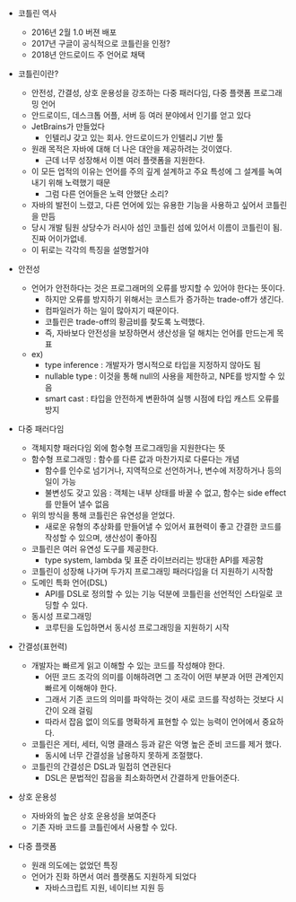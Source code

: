 - 코틀린 역사
	- 2016년 2월 1.0 버젼 배포
	- 2017년 구글이 공식적으로 코틀린을 인정?
	- 2018년 안드로이드 주 언어로 채택

- 코틀린이란?
	- 안전성, 간결성, 상호 운용성을 강조하는 다중 패러다임, 다중 플랫폼 프로그래밍 언어
	- 안드로이드, 데스크톱 어플, 서버 등 여러 분야에서 인기를 얻고 있다
	- JetBrains가 만들었다
		- 인텔리J 갖고 있는 회사. 안드로이드가 인텔리J 기반 툴
	- 원래 목적은 자바에 대해 더 나은 대안을 제공하려는 것이였다.
		- 근데 너무 성장해서 이젠 여러 플랫폼을 지원한다.
	- 이 모든 업적의 이유는 언어를 주의 깊게 설계하고 주요 특성에 그 설계를 녹여 내기 위해 노력했기 때문
		- 그럼 다른 언어들은 노력 안했단 소리?
	- 자바의 발전이 느렸고, 다른 언어에 있는 유용한 기능을 사용하고 싶어서 코틀린을 만듬
	- 당시 개발 팀원 상당수가 러시아 섬인 코틀린 섬에 있어서 이름이 코틀린이 됨. 진짜 어이가없네.
	- 이 뒤로는 각각의 특징을 설명할거야

- 안전성
	- 언어가 안전하다는 것은 프로그래머의 오류를 방지할 수 있어야 한다는 뜻이다.
		- 하지만 오류를 방지하기 위해서는 코스트가 증가하는 trade-off가 생긴다.
		- 컴파일러가 하는 일이 많아지기 때문이다.
		- 코틀린은 trade-off의 황금비를 찾도록 노력했다.
		- 즉, 자바보다 안전성을 보장하면서 생산성을 덜 해치는 언어를 만드는게 목표
	- ex)
		- type inference : 개발자가 명시적으로 타입을 지정하지 않아도 됨
		- nullable type : 이것을 통해 null의 사용을 제한하고, NPE를 방지할 수 있음
		- smart cast : 타입을 안전하게 변환하여 실행 시점에 타입 캐스트 오류를 방지

- 다중 패러다임
	- 객체지향 패러다임 외에 함수형 프로그래밍을 지원한다는 뜻
	- 함수형 프로그래밍 : 함수를 다른 값과 마찬가지로 다룬다는 개념
		- 함수를 인수로 넘기거나, 지역적으로 선언하거나, 변수에 저장하거나 등의 일이 가능
		- 불변성도 갖고 있음 : 객체는 내부 상태를 바꿀 수 없고, 함수는 side effect를 만들어 낼수 없음
	- 위의 방식을 통해 코틀린은 유연성을 얻었다.
		- 새로운 유형의 추상화를 만들어낼 수 있어서 표현력이 좋고 간결한 코드를 작성할 수 있으며, 생산성이 좋아짐
	- 코틀린은 여러 유연성 도구를 제공한다.
		- type system, lambda 및 표준 라이브러리는 방대한 API를 제공함
	- 코틀린이 성장해 나가며 두가지 프로그래밍 패러다임을 더 지원하기 시작함
	- 도메인 특화 언어(DSL)
		- API를 DSL로 정의할 수 있는 기능 덕분에 코틀린을 선언적인 스타일로 코딩할 수 있다.
	- 동시성 프로그래밍
		- 코루틴을 도입하면서 동시성 프로그래밍을 지원하기 시작

- 간결성(표현력)
	- 개발자는 빠르게 읽고 이해할 수 있는 코드를 작성해야 한다.
		- 어떤 코드 조각의 의미를 이해하려면 그 조각이 어떤 부분과 어떤 관계인지 빠르게 이해해야 한다.
		- 그래서 기존 코드의 의미를 파악하는 것이 새로 코드를 작성하는 것보다 시간이 오래 걸림
		- 따라서 잡음 없이 의도를 명확하게 표현할 수 있는 능력이 언어에서 중요하다.
	- 코틀린은 게터, 세터, 익명 클래스 등과 같은 악명 높은 준비 코드를 제거 했다.
		- 동시에 너무 간결성을 남용하지 못하게 조절했다.
	- 코틀린의 간결성은 DSL과 밀접히 연관된다
		- DSL은 문법적인 잡음을 최소화하면서 간결하게 만들어준다.

- 상호 운용성
	- 자바와의 높은 상호 운용성을 보여준다
	- 기존 자바 코드를 코틀린에서 사용할 수 있다.

- 다중 플랫폼
	- 원래 의도에는 없었던 특징
	- 언어가 진화 하면서 여러 플랫폼도 지원하게 되었다
		- 자바스크립트 지원, 네이티브 지원 등

